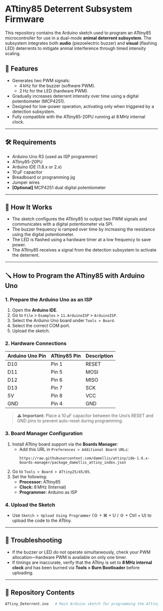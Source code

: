 # ATtiny85 Deterrent Subsystem Firmware

This repository contains the Arduino sketch used to program an ATtiny85 microcontroller for use in a dual-mode **animal deterrent subsystem**. The subsystem integrates both **audio** (piezoelectric buzzer) and **visual** (flashing LED) deterrents to mitigate animal interference through timed intensity scaling.

## 🔧 Features

- Generates two PWM signals:
  - 4 kHz for the buzzer (software PWM).
  - 2 Hz for the LED (hardware PWM).
- Gradually increases deterrent intensity over time using a digital potentiometer (MCP4251).
- Designed for low-power operation, activating only when triggered by a detection subsystem.
- Fully compatible with the ATtiny85-20PU running at 8 MHz internal clock.

---

## 🛠 Requirements

- Arduino Uno R3 (used as ISP programmer)
- ATtiny85-20PU
- Arduino IDE (1.8.x or 2.x)
- 10 µF capacitor
- Breadboard or programming jig
- Jumper wires
- **[Optional]** MCP4251 dual digital potentiometer

---

## 🧠 How It Works

- The sketch configures the ATtiny85 to output two PWM signals and communicates with a digital potentiometer via SPI.
- The buzzer frequency is ramped over time by increasing the resistance using the digital potentiometer.
- The LED is flashed using a hardware timer at a low frequency to save power.
- The ATtiny85 receives a signal from the detection subsystem to activate the deterrent.

---

## 🪛 How to Program the ATtiny85 with Arduino Uno

### 1. Prepare the Arduino Uno as an ISP

1. Open the **Arduino IDE**.
2. Go to `File` > `Examples` > `11.ArduinoISP` > `ArduinoISP`.
3. Select the Arduino Uno board under `Tools > Board`.
4. Select the correct COM port.
5. Upload the sketch.

### 2. Hardware Connections

| Arduino Uno Pin | ATtiny85 Pin | Description             |
|------------------|--------------|--------------------------|
| D10              | Pin 1        | RESET                    |
| D11              | Pin 5        | MOSI                     |
| D12              | Pin 6        | MISO                     |
| D13              | Pin 7        | SCK                      |
| 5V               | Pin 8        | VCC                      |
| GND              | Pin 4        | GND                      |

> ⚠️ **Important:** Place a 10 µF capacitor between the Uno’s RESET and GND pins to prevent auto-reset during programming.

### 3. Board Manager Configuration

1. Install ATtiny board support via the **Boards Manager**:
   - Add this URL in `Preferences > Additional Board URLs`:
     ```
     https://raw.githubusercontent.com/damellis/attiny/ide-1.6.x-boards-manager/package_damellis_attiny_index.json
     ```
2. Go to `Tools > Board > ATtiny25/45/85`.
3. Set the following:
   - **Processor:** ATtiny85
   - **Clock:** 8 MHz (Internal)
   - **Programmer:** Arduino as ISP

### 4. Upload the Sketch

- Use `Sketch > Upload Using Programmer` (⇧ + ⌘ + U / ⇧ + Ctrl + U) to upload the code to the ATtiny.

---

## 🧪 Troubleshooting

- If the buzzer or LED do not operate simultaneously, check your PWM allocation—hardware PWM is available on only one timer.
- If timings are inaccurate, verify that the ATtiny is set to **8 MHz internal clock** and has been burned via **Tools > Burn Bootloader** before uploading.

---

## 📁 Repository Contents

```bash
ATtiny_Deterrent.ino   # Main Arduino sketch for programming the ATtiny85
